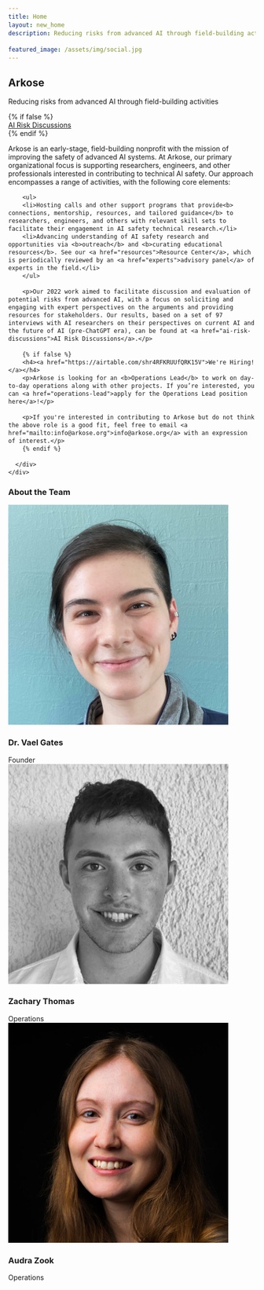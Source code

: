 ```yaml
---
title: Home
layout: new_home
description: Reducing risks from advanced AI through field-building activities

featured_image: /assets/img/social.jpg
---
```


<section id="banner" class="major">
  <div class="arkose-banner" style="background-image: url('{{ '/assets/images/arkose-banner.jpg' | relative_url }}')"></div>
      <div class="row xs-padding-1 banner-inner">
        <div class="-2u -1u(large) 12u 11u(medium)">
          <h1 class="display-1">Arkose</h1>
          <p class="subheading">Reducing risks from advanced AI through field-building activities</p>
        </div>
        {% if false %}
          <div class="5u -1u 12u(small) banner-button-container">
            <a href="https://ai-risk-discussions.org" class="banner-button">
              AI Risk Discussions
            </a>
          </div>
        {% endif %}
      </div>
</section>

<div class="section">
  <div class="inner">
    <div class="row align-items-center">
      <div>
        <p>Arkose is an early-stage, field-building nonprofit with the mission of improving the safety of advanced AI systems. At Arkose, our primary organizational focus is supporting researchers, engineers, and other professionals interested in contributing to technical AI safety. Our approach encompasses a range of activities, with the following core elements:</p>

        <ul>
        <li>Hosting calls and other support programs that provide<b> connections, mentorship, resources, and tailored guidance</b> to researchers, engineers, and others with relevant skill sets to facilitate their engagement in AI safety technical research.</li>
        <li>Advancing understanding of AI safety research and opportunities via <b>outreach</b> and <b>curating educational resources</b>. See our <a href="resources">Resource Center</a>, which is periodically reviewed by an <a href="experts">advisory panel</a> of experts in the field.</li>
        </ul>

        <p>Our 2022 work aimed to facilitate discussion and evaluation of potential risks from advanced AI, with a focus on soliciting and engaging with expert perspectives on the arguments and providing resources for stakeholders. Our results, based on a set of 97 interviews with AI researchers on their perspectives on current AI and the future of AI (pre-ChatGPT era), can be found at <a href="ai-risk-discussions">AI Risk Discussions</a>.</p>

        {% if false %}
	    <h4><a href="https://airtable.com/shr4RFKRUUfQRK15V">We're Hiring!</a></h4>
	    <p>Arkose is looking for an <b>Operations Lead</b> to work on day-to-day operations along with other projects. If you’re interested, you can <a href="operations-lead">apply for the Operations Lead position here</a>!</p>

	    <p>If you're interested in contributing to Arkose but do not think the above role is a good fit, feel free to email <a href="mailto:info@arkose.org">info@arkose.org</a> with an expression of interest.</p>
	    {% endif %}

      </div>
    </div>
  </div>
</div>

<div class="section bg-gray">
  <div class="inner">
    <h3>About the Team</h3>
    <div class="cards">
      <div class="card card-team">
        <div class="card-thumbnail">
          <img src="/assets/images/people/vael-gates.jpg">
        </div>
        <div class="card-content">
          <div class="card-title">
            <h3>Dr. Vael Gates</h3>
          </div>
          <div class="card-description">Founder</div>
        </div>
      </div>
      <div class="card card-team">
        <div class="card-thumbnail">
          <img src="/assets/images/people/zachary-thomas.jpg">
        </div>
        <div class="card-content">
          <div class="card-title">
            <h3>Zachary Thomas</h3>
          </div>
          <div class="card-description">Operations</div>
        </div>
      </div>
      <div class="card card-team">
        <div class="card-thumbnail">
          <img src="/assets/images/people/audra-zook.jpg">
        </div>
        <div class="card-content">
          <div class="card-title">
            <h3>Audra Zook</h3>
          </div>
          <div class="card-description">Operations</div>
        </div>
      </div>
    </div>
  </div>
</div>
